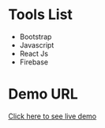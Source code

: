 # Tools List


- Bootstrap
- Javascript
- React Js
- Firebase


# Demo URL
[Click here to see live demo](https://task-mangment-37679.web.app)
